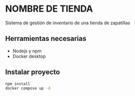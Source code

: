# NOMBRE DE TIENDA

Sistema de gestión de inventario de una tienda de zapatillas

## Herramientas necesarias

- Nodejs y npm
- Docker desktop

## Instalar proyecto

```bash
npm install
docker compose up -d
```
